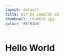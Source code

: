```yaml
---
layout: default
title: Dit Is Lesplan 10
thumbnail: thumb10.jpg
color: '#5f94b6'
---
```


# Hello World
